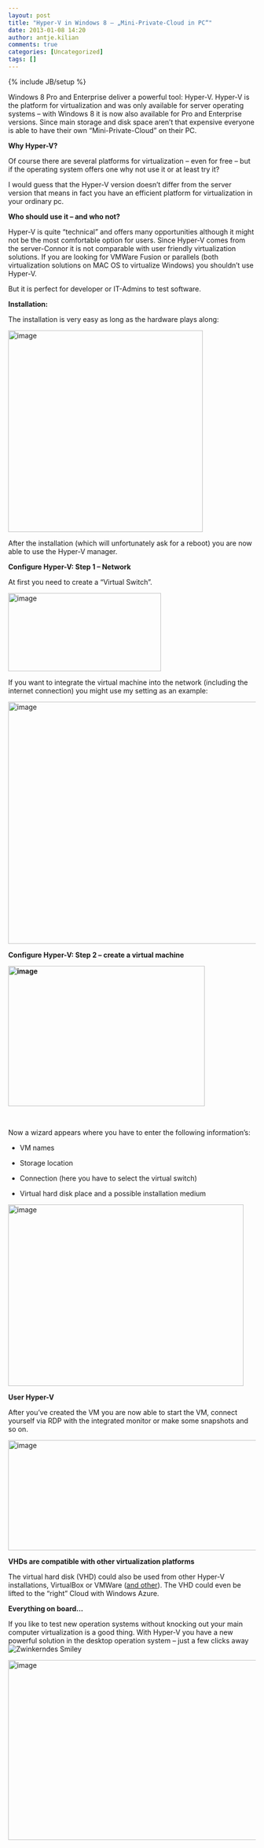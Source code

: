 ```yaml
---
layout: post
title: "Hyper-V in Windows 8 – „Mini-Private-Cloud in PC“"
date: 2013-01-08 14:20
author: antje.kilian
comments: true
categories: [Uncategorized]
tags: []
---
```

{% include JB/setup %}
&nbsp;

<strong> </strong>

Windows 8 Pro and Enterprise deliver a powerful tool: Hyper-V. Hyper-V is the platform for virtualization and was only available for server operating systems – with Windows 8 it is now also available for Pro and Enterprise versions. Since main storage and disk space aren’t that expensive everyone is able to have their own “Mini-Private-Cloud” on their PC.

<strong>Why Hyper-V? </strong>

<strong> </strong>

Of course there are several platforms for virtualization – even for free – but if the operating system offers one why not use it or at least try it?

I would guess that the Hyper-V version doesn’t differ from the server version that means in fact you have an efficient platform for virtualization in your ordinary pc.

<strong>Who should use it – and who not?</strong>

<strong> </strong>

Hyper-V is quite “technical” and offers many opportunities although it might not be the most comfortable option for users. Since Hyper-V comes from the server-Connor it is not comparable with user friendly virtualization solutions. If you are looking for VMWare Fusion or parallels (both virtualization solutions on MAC OS to virtualize Windows) you shouldn’t use Hyper-V.

But it is perfect for developer or IT-Admins to test software.

<strong>Installation:</strong>

<strong> </strong>

The installation is very easy as long as the hardware plays along:

<img style="background-image: none; padding-left: 0px; padding-right: 0px; padding-top: 0px; border: 0px;" title="image" src="http://code-inside.de/blog/wp-content/uploads/image_thumb850.png" border="0" alt="image" width="396" height="410" />

After the installation (which will unfortunately ask for a reboot) you are now able to use the Hyper-V manager.

<strong>Configure Hyper-V: Step 1 – Network </strong>

<strong> </strong>

At first you need to create a “Virtual Switch”.

<img title="image" src="http://code-inside.de/blog/wp-content/uploads/image_thumb851.png" border="0" alt="image" width="311" height="159" />

If you want to integrate the virtual machine into the network (including the internet connection) you might use my setting as an example:

<img style="background-image: none; padding-left: 0px; padding-right: 0px; padding-top: 0px; border: 0px;" title="image" src="http://code-inside.de/blog/wp-content/uploads/image_thumb852.png" border="0" alt="image" width="521" height="492" />

<strong> </strong>

<strong>Configure Hyper-V: Step 2 – create a virtual machine </strong>

<strong><img style="background-image: none; padding-left: 0px; padding-right: 0px; padding-top: 0px; border: 0px;" title="image" src="http://code-inside.de/blog/wp-content/uploads/image_thumb853.png" border="0" alt="image" width="400" height="285" /></strong>

&nbsp;

<strong> </strong>

Now a wizard appears where you have to enter the following information’s:

- VM names

- Storage location

- Connection (here you have to select the virtual switch)

- Virtual hard disk place and a possible installation medium

<img style="background-image: none; padding-left: 0px; padding-right: 0px; padding-top: 0px; border: 0px;" title="image" src="http://code-inside.de/blog/wp-content/uploads/image_thumb854.png" border="0" alt="image" width="479" height="369" />

<strong>User Hyper-V</strong>

<strong> </strong>

After you’ve created the VM you are now able to start the VM, connect yourself via RDP with the integrated monitor or make some snapshots and so on.

<img title="image" src="http://code-inside.de/blog/wp-content/uploads/image_thumb855.png" border="0" alt="image" width="538" height="224" />

<strong>VHDs are compatible with other virtualization platforms </strong>

<strong> </strong>

The virtual hard disk (VHD) could also be used from other Hyper-V installations, VirtualBox or VMWare (<a href="http://en.wikipedia.org/wiki/VHD_(file_format)">and other</a>). The VHD could even be lifted to the “right” Cloud with Windows Azure.

<strong>Everything on board… </strong>

If you like to test new operation systems without knocking out your main computer virtualization is a good thing. With Hyper-V you have a new powerful solution in the desktop operation system – just a few clicks away <img class="wlEmoticon wlEmoticon-winkingsmile" style="border-style: none;" src="http://code-inside.de/blog-in/wp-content/uploads/wlEmoticon-winkingsmile49.png" alt="Zwinkerndes Smiley" />

<img style="background-image: none; padding-left: 0px; padding-right: 0px; padding-top: 0px; border: 0px;" title="image" src="http://code-inside.de/blog/wp-content/uploads/image_thumb856.png" border="0" alt="image" width="587" height="366" />
